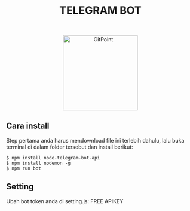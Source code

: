 
<h1 align="center">TELEGRAM BOT </h1> <br>
<p align="center">
  <a href="https://rafioroject.site">
    <img alt="GitPoint" title="GitPoint" src="https://ibb.co/RQnbsd6"width="200">
  </a>
</p>

## Cara install

Step pertama anda harus mendownload file ini terlebih dahulu, lalu buka terminal di dalam folder tersebut dan install berikut:
```
$ npm install node-telegram-bot-api
$ npm install nodemon -g
$ npm run bot
```
## Setting

Ubah bot token anda di setting.js:
FREE APIKEY
